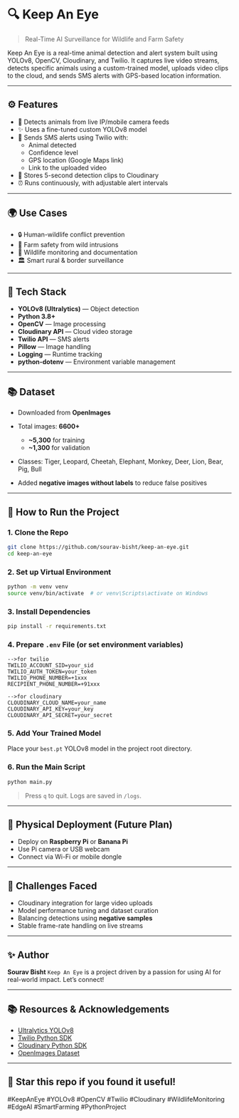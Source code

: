 # 🔍 Keep An Eye

> Real-Time AI Surveillance for Wildlife and Farm Safety

Keep An Eye is a real-time animal detection and alert system built using YOLOv8, OpenCV, Cloudinary, and Twilio. It captures live video streams, detects specific animals using a custom-trained model, uploads video clips to the cloud, and sends SMS alerts with GPS-based location information.

---

## ⚙️ Features

* 🎥 Detects animals from live IP/mobile camera feeds
* ✨ Uses a fine-tuned custom YOLOv8 model
* 📩 Sends SMS alerts using Twilio with:
  * Animal detected
  * Confidence level
  * GPS location (Google Maps link)
  * Link to the uploaded video
* 💾 Stores 5-second detection clips to Cloudinary
* ⏰ Runs continuously, with adjustable alert intervals

---

## 🌍 Use Cases

* 🔒 Human-wildlife conflict prevention
* 🤾 Farm safety from wild intrusions
* 🐾 Wildlife monitoring and documentation
* 🏛️ Smart rural & border surveillance

---

## 🔧 Tech Stack

* **YOLOv8 (Ultralytics)** — Object detection
* **Python 3.8+**
* **OpenCV** — Image processing
* **Cloudinary API** — Cloud video storage
* **Twilio API** — SMS alerts
* **Pillow** — Image handling
* **Logging** — Runtime tracking
* **python-dotenv** — Environment variable management

---

## 📚 Dataset

* Downloaded from **OpenImages**
* Total images: **6600+**

  * **\~5,300** for training
  * **\~1,300** for validation
* Classes: Tiger, Leopard, Cheetah, Elephant, Monkey, Deer, Lion, Bear, Pig, Bull
* Added **negative images without labels** to reduce false positives

---

## 🚀 How to Run the Project

### 1. Clone the Repo

```bash
git clone https://github.com/sourav-bisht/keep-an-eye.git
cd keep-an-eye
```

### 2. Set up Virtual Environment

```bash
python -m venv venv
source venv/bin/activate  # or venv\Scripts\activate on Windows
```

### 3. Install Dependencies

```bash
pip install -r requirements.txt
```

### 4. Prepare `.env` File (or set environment variables)

```env
-->for twilio
TWILIO_ACCOUNT_SID=your_sid
TWILIO_AUTH_TOKEN=your_token
TWILIO_PHONE_NUMBER=+1xxx
RECIPIENT_PHONE_NUMBER=+91xxx

-->for cloudinary
CLOUDINARY_CLOUD_NAME=your_name
CLOUDINARY_API_KEY=your_key
CLOUDINARY_API_SECRET=your_secret
```

### 5. Add Your Trained Model

Place your `best.pt` YOLOv8 model in the project root directory.

### 6. Run the Main Script

```bash
python main.py
```

> Press `q` to quit. Logs are saved in `/logs`.

---

## 🔌 Physical Deployment (Future Plan)

* Deploy on **Raspberry Pi** or **Banana Pi**
* Use Pi camera or USB webcam
* Connect via Wi-Fi or mobile dongle

---

## 🔫 Challenges Faced

* Cloudinary integration for large video uploads
* Model performance tuning and dataset curation
* Balancing detections using **negative samples**
* Stable frame-rate handling on live streams

---

## ✨ Author

**Sourav Bisht**
`Keep An Eye` is a project driven by a passion for using AI for real-world impact. Let’s connect!

---

## 📚 Resources & Acknowledgements

* [Ultralytics YOLOv8](https://github.com/ultralytics/ultralytics)
* [Twilio Python SDK](https://www.twilio.com/docs/libraries/python)
* [Cloudinary Python SDK](https://cloudinary.com/documentation/python_integration)
* [OpenImages Dataset](https://storage.googleapis.com/openimages/web/index.html)

---

## 🌟 Star this repo if you found it useful!

\#KeepAnEye #YOLOv8 #OpenCV #Twilio #Cloudinary #WildlifeMonitoring #EdgeAI #SmartFarming #PythonProject
